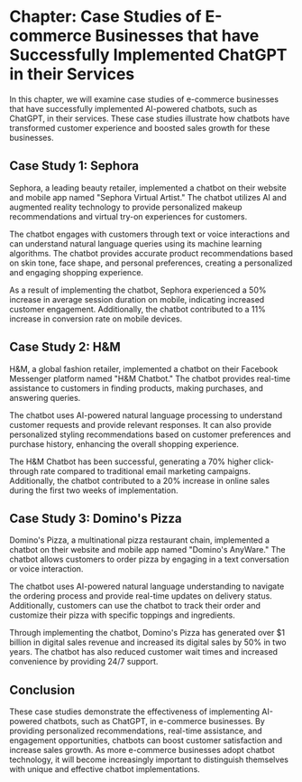Chapter: Case Studies of E-commerce Businesses that have Successfully Implemented ChatGPT in their Services
===========================================================================================================

In this chapter, we will examine case studies of e-commerce businesses that have successfully implemented AI-powered chatbots, such as ChatGPT, in their services. These case studies illustrate how chatbots have transformed customer experience and boosted sales growth for these businesses.

Case Study 1: Sephora
---------------------

Sephora, a leading beauty retailer, implemented a chatbot on their website and mobile app named "Sephora Virtual Artist." The chatbot utilizes AI and augmented reality technology to provide personalized makeup recommendations and virtual try-on experiences for customers.

The chatbot engages with customers through text or voice interactions and can understand natural language queries using its machine learning algorithms. The chatbot provides accurate product recommendations based on skin tone, face shape, and personal preferences, creating a personalized and engaging shopping experience.

As a result of implementing the chatbot, Sephora experienced a 50% increase in average session duration on mobile, indicating increased customer engagement. Additionally, the chatbot contributed to a 11% increase in conversion rate on mobile devices.

Case Study 2: H\&M
------------------

H\&M, a global fashion retailer, implemented a chatbot on their Facebook Messenger platform named "H\&M Chatbot." The chatbot provides real-time assistance to customers in finding products, making purchases, and answering queries.

The chatbot uses AI-powered natural language processing to understand customer requests and provide relevant responses. It can also provide personalized styling recommendations based on customer preferences and purchase history, enhancing the overall shopping experience.

The H\&M Chatbot has been successful, generating a 70% higher click-through rate compared to traditional email marketing campaigns. Additionally, the chatbot contributed to a 20% increase in online sales during the first two weeks of implementation.

Case Study 3: Domino's Pizza
----------------------------

Domino's Pizza, a multinational pizza restaurant chain, implemented a chatbot on their website and mobile app named "Domino's AnyWare." The chatbot allows customers to order pizza by engaging in a text conversation or voice interaction.

The chatbot uses AI-powered natural language understanding to navigate the ordering process and provide real-time updates on delivery status. Additionally, customers can use the chatbot to track their order and customize their pizza with specific toppings and ingredients.

Through implementing the chatbot, Domino's Pizza has generated over $1 billion in digital sales revenue and increased its digital sales by 50% in two years. The chatbot has also reduced customer wait times and increased convenience by providing 24/7 support.

Conclusion
----------

These case studies demonstrate the effectiveness of implementing AI-powered chatbots, such as ChatGPT, in e-commerce businesses. By providing personalized recommendations, real-time assistance, and engagement opportunities, chatbots can boost customer satisfaction and increase sales growth. As more e-commerce businesses adopt chatbot technology, it will become increasingly important to distinguish themselves with unique and effective chatbot implementations.
